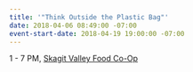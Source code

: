 ```yaml
---
title: '"Think Outside the Plastic Bag"'
date: 2018-04-06 08:49:00 -07:00
event-start-date: 2018-04-19 19:00:00 -07:00
---
```


1 - 7 PM, [Skagit Valley Food Co-Op](http://www.skagitfoodcoop.com/)